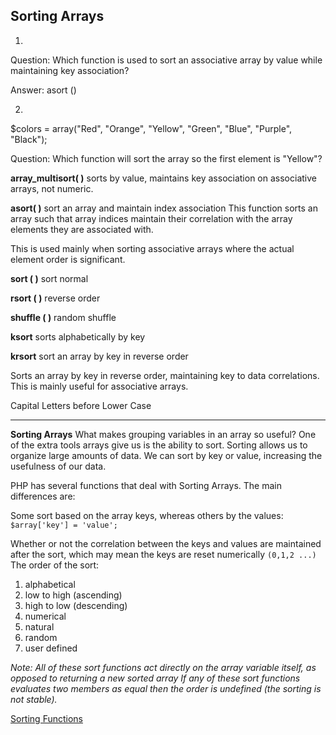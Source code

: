 ## Sorting Arrays

1.
Question:
Which function is used to sort an associative array by value while maintaining key association?

Answer: asort ()

2.
$colors = array("Red", "Orange", "Yellow", "Green", "Blue", "Purple", "Black");

Question:
Which function will sort the array so the first element is "Yellow"?

**array_multisort( )**
sorts by value, maintains key association on associative arrays, not numeric.

**asort( )** 
sort an array and maintain index association
This function sorts an array such that array indices maintain their correlation with the array elements they are associated with.

This is used mainly when sorting associative arrays where the actual element order is significant.

**sort ( )**
sort normal

**rsort ( )**
reverse order

**shuffle ( )**
random shuffle

**ksort**
sorts alphabetically by key

**krsort**
sort an array by key in reverse order

Sorts an array by key in reverse order, maintaining key to data correlations. This is mainly useful for associative arrays.

Capital Letters before Lower Case

---

**Sorting Arrays**
What makes grouping variables in an array so useful? 
One of the extra tools arrays give us is the ability to sort. Sorting allows us to organize large amounts of data. We can sort by key or value, increasing the usefulness of our data.

PHP has several functions that deal with Sorting Arrays. 
The main differences are:

Some sort based on the array keys, whereas others by the values: `$array['key'] = 'value';`

Whether or not the correlation between the keys and values are maintained after the sort, which may mean the keys are reset numerically `(0,1,2 ...)`
The order of the sort: 
1. alphabetical 
2. low to high (ascending)
3. high to low (descending)
4. numerical
5. natural 
6. random
7. user defined

*Note: All of these sort functions act directly on the array variable itself, as opposed to returning a new sorted array
If any of these sort functions evaluates two members as equal then the order is undefined (the sorting is not stable).*

[Sorting Functions](https://www.php.net/manual/en/array.sorting.php)

